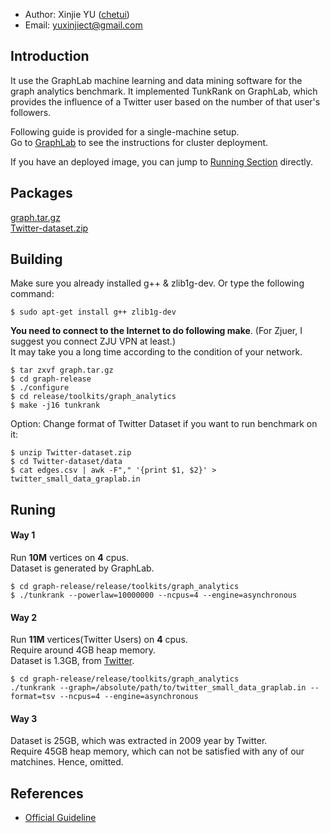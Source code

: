* Author: Xinjie YU ([chetui](http://blog.chetui.org))
* Email: yuxinjiect@gmail.com

## Introduction

It use the GraphLab machine learning and data mining software for the graph analytics benchmark. It implemented TunkRank on GraphLab, which provides the influence of a Twitter user based on the number of that user's followers.  

Following guide is provided for a single-machine setup.  
Go to [GraphLab](http://graphlab.org/projects/tutorials.html#cluster) to see the instructions for cluster deployment.  

If you have an deployed image, you can jump to [Running Section](https://github.com/chetui/CloudSuiteTutorial/tree/master/graph_analytics#running) directly.   

## Packages

[graph.tar.gz](http://parsa.epfl.ch/cloudsuite/software/graph.tar.gz)  
[Twitter-dataset.zip](http://socialcomputing.asu.edu/uploads/1296759055/Twitter-dataset.zip)

## Building

Make sure you already installed g++ & zlib1g-dev. Or type the following command:

```
$ sudo apt-get install g++ zlib1g-dev
``` 
**You need to connect to the Internet to do following make**. (For Zjuer, I suggest you connect ZJU VPN at least.)  
It may take you a long time according to the condition of your network.

```
$ tar zxvf graph.tar.gz
$ cd graph-release
$ ./configure
$ cd release/toolkits/graph_analytics
$ make -j16 tunkrank
```
Option: Change format of Twitter Dataset if you want to run benchmark on it:

```
$ unzip Twitter-dataset.zip
$ cd Twitter-dataset/data
$ cat edges.csv | awk -F"," '{print $1, $2}' > twitter_small_data_graplab.in
```

## Runing

#### Way 1

Run **10M** vertices on **4** cpus.  
Dataset is generated by GraphLab.

```
$ cd graph-release/release/toolkits/graph_analytics
$ ./tunkrank --powerlaw=10000000 --ncpus=4 --engine=asynchronous
```

#### Way 2

Run **11M** vertices(Twitter Users) on **4** cpus.  
Require around 4GB heap memory.  
Dataset is 1.3GB, from [Twitter](http://socialcomputing.asu.edu/datasets/Twitter).  

```
$ cd graph-release/release/toolkits/graph_analytics
./tunkrank --graph=/absolute/path/to/twitter_small_data_graplab.in --format=tsv --ncpus=4 --engine=asynchronous
```

#### Way 3

Dataset is 25GB, which was extracted in 2009 year by Twitter.  
Require 45GB heap memory, which can not be satisfied with any of our matchines.
Hence, omitted.  

## References

* [Official Guideline](http://parsa.epfl.ch/cloudsuite/docs/graph-analytics.pdf)
